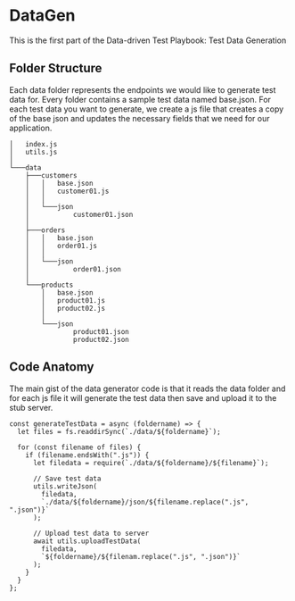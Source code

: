 # DataGen

This is the first part of the Data-driven Test Playbook: Test Data Generation

## Folder Structure

Each data folder represents the endpoints we would like to generate test data for. Every folder contains a sample test data named base.json. For each test data you want to generate, we create a js file that creates a copy of the base json and updates the necessary fields that we need for our application.

```
│   index.js
│   utils.js
│
└───data
    ├───customers
    │   │   base.json
    │   │   customer01.js
    │   │
    │   └───json
    │           customer01.json
    │
    ├───orders
    │   │   base.json
    │   │   order01.js
    │   │
    │   └───json
    │           order01.json
    │
    └───products
        │   base.json
        │   product01.js
        │   product02.js
        │
        └───json
                product01.json
                product02.json

```

## Code Anatomy

The main gist of the data generator code is that it reads the data folder and for each js file it will generate the test data then save and upload it to the stub server.

```
const generateTestData = async (foldername) => {
  let files = fs.readdirSync(`./data/${foldername}`);

  for (const filename of files) {
    if (filename.endsWith(".js")) {
      let filedata = require(`./data/${foldername}/${filename}`);

	  // Save test data
      utils.writeJson(
        filedata,
        `./data/${foldername}/json/${filename.replace(".js", ".json")}`
      );

	  // Upload test data to server
      await utils.uploadTestData(
        filedata,
      	`${foldername}/${filenam.replace(".js", ".json")}`
      );
    }
  }
};
```
